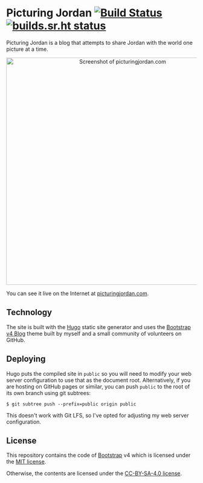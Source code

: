 # Picturing Jordan [![Build Status](https://travis-ci.org/alanorth/picturingjordan.com.svg?branch=master)](https://travis-ci.org/alanorth/picturingjordan.com) [![builds.sr.ht status](https://builds.sr.ht/~alanorth/picturingjordan.com.svg)](https://builds.sr.ht/~alanorth/picturingjordan.com?)
Picturing Jordan is a blog that attempts to share Jordan with the world one picture at a time.

<p align="center">
  <img width="600" alt="Screenshot of picturingjordan.com" src="https://raw.githubusercontent.com/alanorth/picturingjordan.com/master/screenshot.png">
</p>

You can see it live on the Internet at [picturingjordan.com](https://picturingjordan.com).

## Technology
The site is built with the [Hugo](https://gohugo.io) static site generator and uses the [Bootstrap v4 Blog](https://github.com/alanorth/hugo-theme-bootstrap4-blog) theme built by myself and a small community of volunteers on GitHub.

## Deploying
Hugo puts the compiled site in `public` so you will need to modify your web server configuration to use that as the document root. Alternatively, if you are hosting on GitHub pages or similar, you can push `public` to the root of its own branch using git subtrees:

```console
$ git subtree push --prefix=public origin public
```

This doesn't work with Git LFS, so I've opted for adjusting my web server configuration.

## License
This repository contains the code of [Bootstrap](https://github.com/twbs/bootstrap) v4 which is licensed under the [MIT license](https://github.com/twbs/bootstrap/blob/v4-dev/LICENSE).

Otherwise, the contents are licensed under the [CC-BY-SA-4.0 license](https://creativecommons.org/licenses/by-sa/4.0/).
